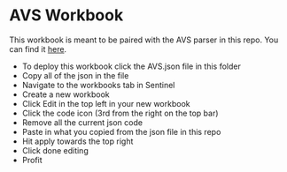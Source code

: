 # AVS Workbook

This workbook is meant to be paired with the AVS parser in this repo. You can find it [here](https://github.com/jostuffl/AzureSentinel_Stuff/blob/main/Queries/Parsers/AVS.kql).
- To deploy this workbook click the AVS.json file in this folder
- Copy all of the json in the file
- Navigate to the workbooks tab in Sentinel
- Create a new workbook
- Click Edit in the top left in your new workbook
- Click the code icon (3rd from the right on the top bar)
- Remove all the current json code
- Paste in what you copied from the json file in this repo
- Hit apply towards the top right
- Click done editing
- Profit
